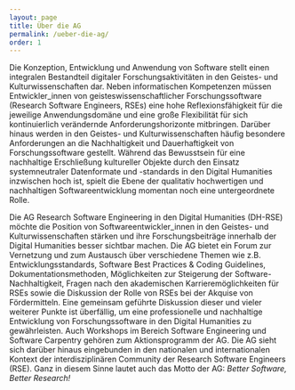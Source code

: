 ```yaml
---
layout: page
title: Über die AG
permalink: /ueber-die-ag/
order: 1
---
```



Die Konzeption, Entwicklung und Anwendung von Software stellt einen integralen Bestandteil digitaler Forschungsaktivitäten in den Geistes- und Kulturwissenschaften dar. Neben informatischen Kompetenzen müssen Entwickler_innen von geisteswissenschaftlicher Forschungssoftware (Research Software Engineers, RSEs) eine hohe Reflexionsfähigkeit für die jeweilige Anwendungsdomäne und eine große Flexibilität für sich kontinuierlich verändernde Anforderungshorizonte mitbringen. Darüber hinaus werden in den Geistes- und Kulturwissenschaften häufig besondere Anforderungen an die Nachhaltigkeit und Dauerhaftigkeit von Forschungssoftware gestellt. Während das Bewusstsein für eine nachhaltige Erschließung kultureller Objekte durch den Einsatz systemneutraler Datenformate und -standards in den Digital Humanities inzwischen hoch ist, spielt die Ebene der qualitativ hochwertigen und nachhaltigen Softwareentwicklung momentan noch eine untergeordnete Rolle.

Die AG Research Software Engineering in den Digital Humanities (DH-RSE) möchte die Position von Softwareentwickler_innen in den Geistes- und Kulturwissenschaften stärken und ihre Forschungsbeiträge innerhalb der Digital Humanities besser sichtbar machen. Die AG bietet ein Forum zur Vernetzung und zum Austausch über verschiedene Themen wie z.B. Entwicklungsstandards, Software Best Practices & Coding Guidelines, Dokumentationsmethoden, Möglichkeiten zur Steigerung der Software-Nachhaltigkeit, Fragen nach den akademischen Karrieremöglichkeiten für RSEs sowie die Diskussion der Rolle von RSEs bei der Akquise von Fördermitteln. Eine gemeinsam geführte Diskussion dieser und vieler weiterer Punkte ist überfällig, um eine professionelle und nachhaltige Entwicklung von Forschungssoftware in den Digital Humanities zu gewährleisten. Auch Workshops im Bereich Software Engineering und Software Carpentry gehören zum Aktionsprogramm der AG. Die AG sieht sich darüber hinaus eingebunden in den nationalen und internationalen Kontext der interdisziplinären Community der Research Software Engineers (RSE). Ganz in diesem Sinne lautet auch das Motto der AG: *Better Software, Better Research!*

